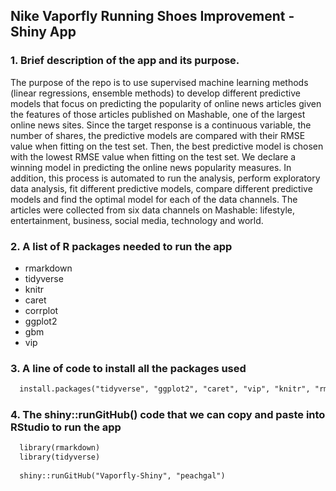 ## Nike Vaporfly Running Shoes Improvement - Shiny App

### 1. Brief description of the app and its purpose.
  
The purpose of the repo is to use supervised machine learning methods (linear regressions, ensemble methods) to develop different predictive models that focus on predicting the popularity of online news articles given the features of those articles published on Mashable, one of the largest online news sites. Since the target response is a continuous variable, the number of shares, the predictive models are compared with their RMSE value when fitting on the test set. Then, the best predictive model is chosen with the lowest RMSE value when fitting on the test set. We declare a winning model in predicting the online news popularity measures. In addition, this process is automated to run the analysis, perform exploratory data analysis, fit different predictive models, compare different predictive models and find the optimal model for each of the data channels. The articles were collected from six data channels on Mashable: lifestyle, entertainment, business, social media, technology and world.  
  
### 2. A list of R packages needed to run the app

   * rmarkdown
   * tidyverse
   * knitr
   * caret
   * corrplot
   * ggplot2
   * gbm
   * vip

### 3. A line of code to install all the packages used

```markdown
  install.packages("tidyverse", "ggplot2", "caret", "vip", "knitr", "rmarkdown")
```

### 4. The shiny::runGitHub() code that we can copy and paste into RStudio to run the app

```markdown  
  library(rmarkdown)  
  library(tidyverse)
  
  shiny::runGitHub("Vaporfly-Shiny", "peachgal") 
```  
